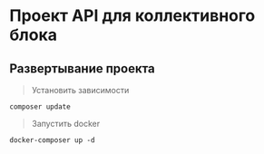 # Проект API для коллективного блока

## Развертывание проекта
> Установить зависимости
```
composer update
```
> Запустить docker
``` 
docker-composer up -d
```